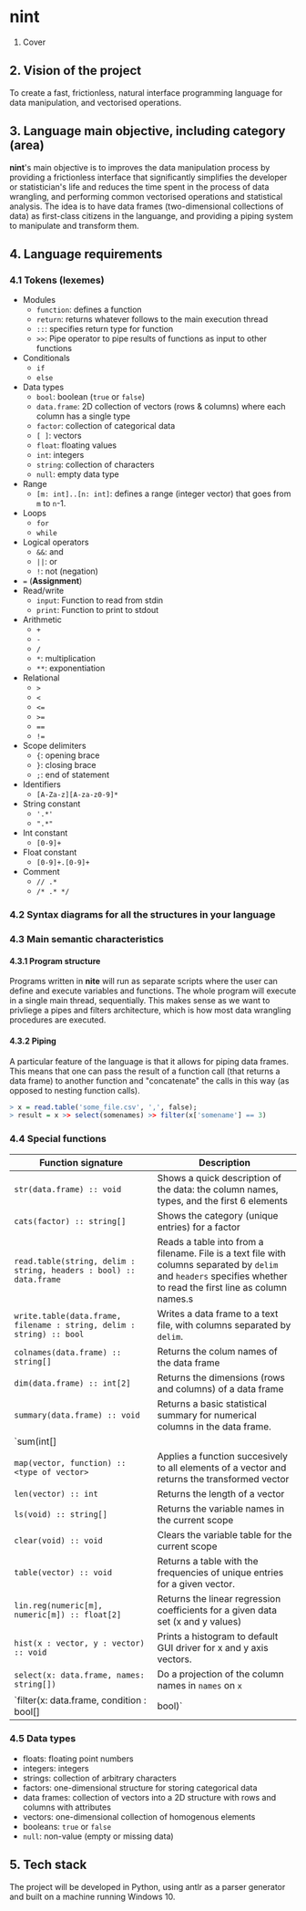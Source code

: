 # nint

1. Cover

## 2. Vision of the project

To create a fast, frictionless, natural interface programming language for data manipulation, and vectorised operations.


## 3. Language main objective, including category (area)

**nint**'s main objective is to improves the data manipulation process by providing a frictionless interface that significantly simplifies the developer or statistician's life and reduces the time spent in the process of data wrangling, and performing common vectorised operations and statistical analysis. The idea is to have data frames (two-dimensional collections of data) as first-class citizens in the languange, and providing a piping system to manipulate and transform them.

## 4. Language requirements

### 4.1 Tokens (lexemes)

- Modules
	- `function`: defines a function
	- `return`: returns whatever follows to the main execution thread
	- `::`: specifies return type for function
	- `>>`: Pipe operator to pipe results of functions as input to other functions
- Conditionals
	- `if`
	- `else`
- Data types
	- `bool`: boolean (`true` or `false`)
	- `data.frame`: 2D collection of vectors (rows & columns) where each column has a single type
	- `factor`: collection of categorical data
	- `[ ]`: vectors
	- `float`: floating values
	- `int`: integers
	- `string`: collection of characters
	- `null`: empty data type
- Range
	- `[m: int]..[n: int]`: defines a range (integer vector) that goes from `m` to `n`-1.
- Loops
	- `for`
	- `while`
- Logical operators
	- `&&`: and
	- `||`: or
	- `!`: not (negation)
- `=` (**Assignment**)
- Read/write
	- `input`: Function to read from stdin
	- `print`: Function to print to stdout
- Arithmetic
	- `+`
	- `-`
	- `/`
	- `*`: multiplication
	- `**`: exponentiation
- Relational
	- `>`
	- `<`
	- `<=`
	- `>=`
	- `==`
	- `!=`
- Scope delimiters
	- `{`: opening brace
	- `}`: closing brace
	- `;`: end of statement
- Identifiers
	- `[A-Za-z][A-za-z0-9]*`
- String constant
	- `'.*'`
	- `".*"`
- Int constant
	- `[0-9]+`
- Float constant
	- `[0-9]+.[0-9]+`
- Comment
	- `// .*`
	- `/* .* */`




### 4.2 Syntax diagrams for all the structures in your language



### 4.3 Main semantic characteristics

#### 4.3.1 Program structure

Programs written in **nite** will run as separate scripts where the user can define and execute variables and functions. The whole program will execute in a single main thread, sequentially. This makes sense as we want to privliege a pipes and filters architecture, which is how most data wrangling procedures are executed.

#### 4.3.2 Piping

A particular feature of the language is that it allows for piping data frames. This means that one can pass the result of a function call (that returns a data frame) to another function and "concatenate" the calls in this way (as opposed to nesting function calls).

```R
> x = read.table('some_file.csv', ',', false);
> result = x >> select(somenames) >> filter(x['somename'] == 3)
```

### 4.4 Special functions

| Function signature | Description |
| ------------------ | ----------- |
| `str(data.frame) :: void` | Shows a quick description of the data: the column names, types, and the first 6 elements |
| `cats(factor) :: string[]` | Shows the category (unique entries) for a factor |
| `read.table(string, delim : string, headers : bool) :: data.frame` | Reads a table into from a filename. File is a text file with columns separated by `delim` and `headers` specifies whether to read the first line as column names.s |
| `write.table(data.frame, filename : string, delim : string) :: bool` | Writes a data frame to a text file, with columns separated by `delim`. |
| `colnames(data.frame) :: string[]` | Returns the colum names of the data frame |
| `dim(data.frame) :: int[2]` | Returns the dimensions (rows and columns) of a data frame |
| `summary(data.frame) :: void` | Returns a basic statistical summary for numerical columns in the data frame. |
| `sum(int[] || float[] || bool[]) :: int || float ` | Returns the sum of a numeric (or parseable) vector |
| `map(vector, function) :: <type of vector>` | Applies a function succesively to all elements of a vector and returns the transformed vector |
| `len(vector) :: int` | Returns the length of a vector |
| `ls(void) :: string[]` | Returns the variable names in the current scope |
| `clear(void) :: void` | Clears the variable table for the current scope |
| `table(vector) :: void` | Returns a table with the frequencies of unique entries for a given vector. |
| `lin.reg(numeric[m], numeric[m]) :: float[2]` | Returns the linear regression coefficients for a given data set (x and y values) |
| `hist(x : vector, y : vector) :: void` | Prints a histogram to default GUI driver for x and y axis vectors. |
| `select(x: data.frame, names: string[])` | Do a projection of the column names in `names` on `x` |
| `filter(x: data.frame, condition : bool[] | bool)` | Return the rows in `x` where `condition` is `true` (or subset by the `true` values in the condition if it returns a vector of booleans) |


### 4.5 Data types

- floats: floating point numbers
- integers: integers
- strings: collection of arbitrary characters
- factors: one-dimensional structure for storing categorical data
- data frames: collection of vectors into a 2D structure with rows and columns with attributes
- vectors: one-dimensional collection of homogenous elements
- booleans: `true` or `false`
- `null`: non-value (empty or missing data)


## 5. Tech stack

The project will be developed in Python, using antlr as a parser generator and built on a machine running Windows 10.




